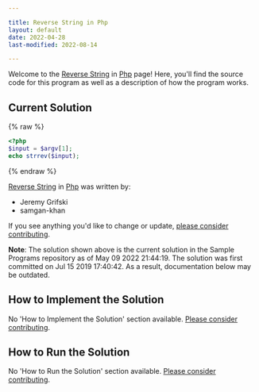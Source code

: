 ```yaml
---

title: Reverse String in Php
layout: default
date: 2022-04-28
last-modified: 2022-08-14

---
```


Welcome to the [Reverse String](https://sampleprograms.io/projects/reverse-string) in [Php](https://sampleprograms.io/languages/php) page! Here, you'll find the source code for this program as well as a description of how the program works.

## Current Solution

{% raw %}

```php
<?php
$input = $argv[1];
echo strrev($input);
```

{% endraw %}

[Reverse String](https://sampleprograms.io/projects/reverse-string) in [Php](https://sampleprograms.io/languages/php) was written by:

- Jeremy Grifski
- samgan-khan

If you see anything you'd like to change or update, [please consider contributing](https://github.com/TheRenegadeCoder/sample-programs).

**Note**: The solution shown above is the current solution in the Sample Programs repository as of May 09 2022 21:44:19. The solution was first committed on Jul 15 2019 17:40:42. As a result, documentation below may be outdated.

## How to Implement the Solution

No 'How to Implement the Solution' section available. [Please consider contributing](https://github.com/TheRenegadeCoder/sample-programs-website).

## How to Run the Solution

No 'How to Run the Solution' section available. [Please consider contributing](https://github.com/TheRenegadeCoder/sample-programs-website).